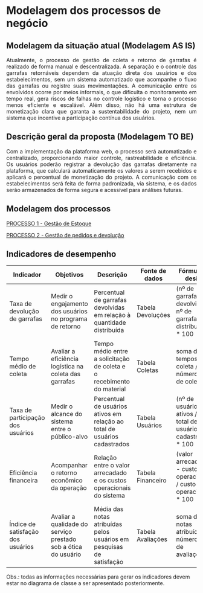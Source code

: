 # Modelagem dos processos de negócio


## Modelagem da situação atual (Modelagem AS IS)

<p align="justify">Atualmente, o processo de gestão de coleta e retorno de garrafas é realizado de forma manual e descentralizada. A separação e o controle das garrafas retornáveis dependem da atuação direta dos usuários e dos estabelecimentos, sem um sistema automatizado que acompanhe o fluxo das garrafas ou registre suas movimentações. A comunicação entre os envolvidos ocorre por meios informais, o que dificulta o monitoramento em tempo real, gera riscos de falhas no controle logístico e torna o processo menos eficiente e escalável. Além disso, não há uma estrutura de monetização clara que garanta a sustentabilidade do projeto, nem um sistema que incentive a participação contínua dos usuários.
  

## Descrição geral da proposta (Modelagem TO BE)

<p align="justify">Com a implementação da plataforma web, o processo será automatizado e centralizado, proporcionando maior controle, rastreabilidade e eficiência. Os usuários poderão registrar a devolução das garrafas diretamente na plataforma, que calculará automaticamente os valores a serem recebidos e aplicará o percentual de monetização do projeto. A comunicação com os estabelecimentos será feita de forma padronizada, via sistema, e os dados serão armazenados de forma segura e acessível para análises futuras.



## Modelagem dos processos

[PROCESSO 1 - Gestão de Estoque](./processes/processo-1-nome-do-processo.md "Detalhamento do processo 1.")

[PROCESSO 2 - Gestão de pedidos e devolução](./processes/processo-2-nome-do-processo.md "Detalhamento do processo 2.")


## Indicadores de desempenho



| Indicador                      | Objetivos                                                              | Descrição                                                                 | Fonte de dados       | Fórmula de design                                                                 |
|-------------------------------|------------------------------------------------------------------------|---------------------------------------------------------------------------|-----------------------|------------------------------------------------------------------------------------|
| Taxa de devolução de garrafas | Medir o engajamento dos usuários no programa de retorno                | Percentual de garrafas devolvidas em relação à quantidade distribuída     | Tabela Devoluções     | (nº de garrafas devolvidas / nº de garrafas distribuídas) * 100                   |
| Tempo médio de coleta         | Avaliar a eficiência logística na coleta das garrafas                  | Tempo médio entre a solicitação de coleta e o recebimento do material     | Tabela Coletas        | soma dos tempos de coleta / número total de coletas                               |
| Taxa de participação dos usuários | Medir o alcance do sistema entre o público-alvo                    | Percentual de usuários ativos em relação ao total de usuários cadastrados | Tabela Usuários        | (nº de usuários ativos / nº total de usuários cadastrados) * 100                  |
| Eficiência financeira         | Acompanhar o retorno econômico da operação                             | Relação entre o valor arrecadado e os custos operacionais do sistema      | Tabela Financeiro      | (valor arrecadado - custo operacional) / custo operacional * 100                  |
| Índice de satisfação dos usuários | Avaliar a qualidade do serviço prestado sob a ótica do usuário     | Média das notas atribuídas pelos usuários em pesquisas de satisfação      | Tabela Avaliações      | soma das notas atribuídas / número total de avaliações                            |



Obs.: todas as informações necessárias para gerar os indicadores devem estar no diagrama de classe a ser apresentado posteriormente.
